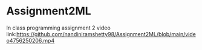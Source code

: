 # Assignment2ML
In class programming assignment 2
video link:https://github.com/nandiniramshetty98/Assignment2ML/blob/main/video4756250206.mp4

